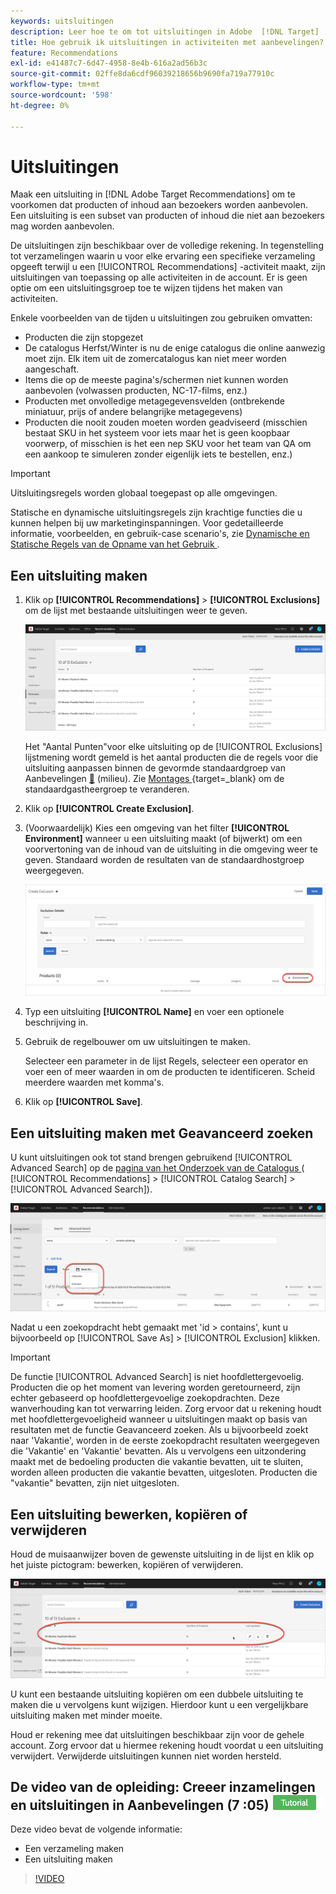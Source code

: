 ```yaml
---
keywords: uitsluitingen
description: Leer hoe te om tot uitsluitingen in Adobe  [!DNL Target]  Aanbevelingen te leiden om producten of inhoud te verhinderen aan bezoekers worden geadviseerd.
title: Hoe gebruik ik uitsluitingen in activiteiten met aanbevelingen?
feature: Recommendations
exl-id: e41487c7-6d47-4958-8e4b-616a2ad56b3c
source-git-commit: 02ffe8da6cdf96039218656b9690fa719a77910c
workflow-type: tm+mt
source-wordcount: '598'
ht-degree: 0%

---
```


# Uitsluitingen

Maak een uitsluiting in [!DNL Adobe Target Recommendations] om te voorkomen dat producten of inhoud aan bezoekers worden aanbevolen. Een uitsluiting is een subset van producten of inhoud die niet aan bezoekers mag worden aanbevolen.

De uitsluitingen zijn beschikbaar over de volledige rekening. In tegenstelling tot verzamelingen waarin u voor elke ervaring een specifieke verzameling opgeeft terwijl u een [!UICONTROL Recommendations] -activiteit maakt, zijn uitsluitingen van toepassing op alle activiteiten in de account. Er is geen optie om een uitsluitingsgroep toe te wijzen tijdens het maken van activiteiten.

Enkele voorbeelden van de tijden u uitsluitingen zou gebruiken omvatten:

* Producten die zijn stopgezet
* De catalogus Herfst/Winter is nu de enige catalogus die online aanwezig moet zijn. Elk item uit de zomercatalogus kan niet meer worden aangeschaft.
* Items die op de meeste pagina&#39;s/schermen niet kunnen worden aanbevolen (volwassen producten, NC-17-films, enz.)
* Producten met onvolledige metagegevensvelden (ontbrekende miniatuur, prijs of andere belangrijke metagegevens)
* Producten die nooit zouden moeten worden geadviseerd (misschien bestaat SKU in het systeem voor iets maar het is geen koopbaar voorwerp, of misschien is het een nep SKU voor het team van QA om een aankoop te simuleren zonder eigenlijk iets te bestellen, enz.)

>[!IMPORTANT]
>
>Uitsluitingsregels worden globaal toegepast op alle omgevingen.
>
>Statische en dynamische uitsluitingsregels zijn krachtige functies die u kunnen helpen bij uw marketinginspanningen. Voor gedetailleerde informatie, voorbeelden, en gebruik-case scenario&#39;s, zie [ Dynamische en Statische Regels van de Opname van het Gebruik ](/help/main/c-recommendations/c-algorithms/use-dynamic-and-static-inclusion-rules.md#concept_4CB5C0FA705D4E449BD0B37B3D987F9F).

## Een uitsluiting maken

1. Klik op **[!UICONTROL Recommendations]** > **[!UICONTROL Exclusions]** om de lijst met bestaande uitsluitingen weer te geven.

   ![ exclusion_list beeld ](assets/exclusions_list.png)

   Het &quot;Aantal Punten&quot;voor elke uitsluiting op de [!UICONTROL Exclusions] lijstmening wordt gemeld is het aantal producten die de regels voor die uitsluiting aanpassen binnen de gevormde standaardgroep van Aanbevelingen [&#128279;](/help/main/administrating-target/hosts.md) (milieu). Zie [ Montages ](https://experienceleague.adobe.com/docs/target-dev/developer/recommendations.html?lang=nl-NL){target=_blank} om de standaardgastheergroep te veranderen.

1. Klik op **[!UICONTROL Create Exclusion]**.

1. (Voorwaardelijk) Kies een omgeving van het filter **[!UICONTROL Environment]** wanneer u een uitsluiting maakt (of bijwerkt) om een voorvertoning van de inhoud van de uitsluiting in die omgeving weer te geven. Standaard worden de resultaten van de standaardhostgroep weergegeven.

   ![ creeer Uitsluiting ](/help/main/c-recommendations/c-products/assets/CreateExclusion.png)

1. Typ een uitsluiting **[!UICONTROL Name]** en voer een optionele beschrijving in.

1. Gebruik de regelbouwer om uw uitsluitingen te maken.

   Selecteer een parameter in de lijst Regels, selecteer een operator en voer een of meer waarden in om de producten te identificeren. Scheid meerdere waarden met komma&#39;s.

1. Klik op **[!UICONTROL Save]**.

## Een uitsluiting maken met Geavanceerd zoeken

U kunt uitsluitingen ook tot stand brengen gebruikend [!UICONTROL Advanced Search] op de [ pagina van het Onderzoek van de Catalogus ](/help/main/c-recommendations/c-products/catalog-search.md#save-as) ( [!UICONTROL Recommendations] > [!UICONTROL Catalog Search] > [!UICONTROL Advanced Search]).

![ sparen als dialoog ](/help/main/c-recommendations/c-products/assets/save-as.png)

Nadat u een zoekopdracht hebt gemaakt met &#39;id > contains&#39;, kunt u bijvoorbeeld op [!UICONTROL Save As] > [!UICONTROL Exclusion] klikken.

>[!IMPORTANT]
>
>De functie [!UICONTROL Advanced Search] is niet hoofdlettergevoelig. Producten die op het moment van levering worden geretourneerd, zijn echter gebaseerd op hoofdlettergevoelige zoekopdrachten. Deze wanverhouding kan tot verwarring leiden. Zorg ervoor dat u rekening houdt met hoofdlettergevoeligheid wanneer u uitsluitingen maakt op basis van resultaten met de functie Geavanceerd zoeken. Als u bijvoorbeeld zoekt naar &#39;Vakantie&#39;, worden in de eerste zoekopdracht resultaten weergegeven die &#39;Vakantie&#39; en &#39;Vakantie&#39; bevatten. Als u vervolgens een uitzondering maakt met de bedoeling producten die vakantie bevatten, uit te sluiten, worden alleen producten die vakantie bevatten, uitgesloten. Producten die &quot;vakantie&quot; bevatten, zijn niet uitgesloten.

## Een uitsluiting bewerken, kopiëren of verwijderen

Houd de muisaanwijzer boven de gewenste uitsluiting in de lijst en klik op het juiste pictogram: bewerken, kopiëren of verwijderen.

![ pictogrammen van de Bedekking voor een uitsluiting ](/help/main/c-recommendations/c-products/assets/hover-exclusions.png)

U kunt een bestaande uitsluiting kopiëren om een dubbele uitsluiting te maken die u vervolgens kunt wijzigen. Hierdoor kunt u een vergelijkbare uitsluiting maken met minder moeite.

Houd er rekening mee dat uitsluitingen beschikbaar zijn voor de gehele account. Zorg ervoor dat u hiermee rekening houdt voordat u een uitsluiting verwijdert. Verwijderde uitsluitingen kunnen niet worden hersteld.

## De video van de opleiding: Creeer inzamelingen en uitsluitingen in Aanbevelingen (7 :05) ![ badge van het Leerprogramma ](/help/main/assets/tutorial.png)

Deze video bevat de volgende informatie:

* Een verzameling maken
* Een uitsluiting maken

>[!VIDEO](https://video.tv.adobe.com/v/27689)

